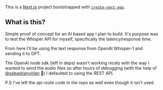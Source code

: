 This is a [Next.js](https://nextjs.org/) project bootstrapped with [`create-next-app`](https://github.com/vercel/next.js/tree/canary/packages/create-next-app).

## What is this?

Simple proof of concept for an AI based app I plan to build. It's purpose was to test the Whisper API for myself, specifically the latency/response time.

From here I'll be using the text response from OpenAI Whisper-1 and sending it to GPT.

The OpenAI node sdk (left in deps) wasn't working nicely with the way I wanted to send the audio files so after hours of debugging (with the help of [@sebastianvirlan](https://github.com/sebastianvirlan) 🙏) I defaulted to using the REST API.




P.S I've left the api route code in the repo as well even though it isn't used.
